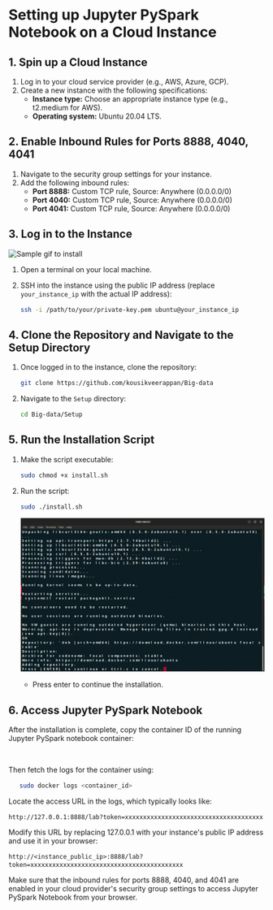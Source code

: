# Setting up Jupyter PySpark Notebook on a Cloud Instance

## 1. Spin up a Cloud Instance

1. Log in to your cloud service provider (e.g., AWS, Azure, GCP).
2. Create a new instance with the following specifications:
    - **Instance type:** Choose an appropriate instance type (e.g., t2.medium for AWS).
    - **Operating system:** Ubuntu 20.04 LTS.

## 2. Enable Inbound Rules for Ports 8888, 4040, 4041

1. Navigate to the security group settings for your instance.
2. Add the following inbound rules:
    - **Port 8888:** Custom TCP rule, Source: Anywhere (0.0.0.0/0)
    - **Port 4040:** Custom TCP rule, Source: Anywhere (0.0.0.0/0)
    - **Port 4041:** Custom TCP rule, Source: Anywhere (0.0.0.0/0)

## 3. Log in to the Instance

![Sample gif to install](/Docs/sample.gif)

1. Open a terminal on your local machine.
2. SSH into the instance using the public IP address (replace `your_instance_ip` with the actual IP address):

    ```bash
    ssh -i /path/to/your/private-key.pem ubuntu@your_instance_ip
    ```

## 4. Clone the Repository and Navigate to the Setup Directory

1. Once logged in to the instance, clone the repository:

    ```bash
    git clone https://github.com/kousikveerappan/Big-data
    ```

2. Navigate to the `Setup` directory:

    ```bash
    cd Big-data/Setup
    ```

## 5. Run the Installation Script

1. Make the script executable:

    ```bash
    sudo chmod +x install.sh
    ```

2. Run the script:

    ```bash
    sudo ./install.sh
    ```
    ![Press enter to continue](/Docs/hit_enter.png)
     - Press enter to continue the installation.
     
 
## 6. Access Jupyter PySpark Notebook

After the installation is complete, copy the container ID of the running Jupyter PySpark notebook container:

<br>

Then fetch the logs for the container using:

 ```bash
    sudo docker logs <container_id>
 ```
 
Locate the access URL in the logs, which typically looks like:


```
http://127.0.0.1:8888/lab?token=xxxxxxxxxxxxxxxxxxxxxxxxxxxxxxxxxxxxxx
```

Modify this URL by replacing 127.0.0.1 with your instance's public IP address and use it in your browser:


```
http://<instance_public_ip>:8888/lab?token=xxxxxxxxxxxxxxxxxxxxxxxxxxxxxxxxxxxxxxxxxx
```
Make sure that the inbound rules for ports 8888, 4040, and 4041 are enabled in your cloud provider's security group settings to access Jupyter PySpark Notebook from your browser.





     

